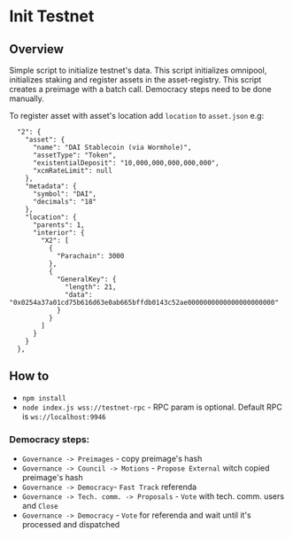 # Init Testnet

## Overview

Simple script to initialize testnet's data. This script initializes omnipool, initializes staking and register assets in the asset-registry.
This script creates a preimage with a batch call. Democracy steps need to be done manually.

To register asset with asset's location add `location` to `asset.json` e.g:
```
  "2": {
    "asset": {
      "name": "DAI Stablecoin (via Wormhole)",
      "assetType": "Token",
      "existentialDeposit": "10,000,000,000,000,000",
      "xcmRateLimit": null
    },
    "metadata": {
      "symbol": "DAI",
      "decimals": "18"
    },
    "location": {
      "parents": 1,
      "interior": {
        "X2": [
          {
            "Parachain": 3000
          },
          {
            "GeneralKey": {
              "length": 21,
              "data": "0x0254a37a01cd75b616d63e0ab665bffdb0143c52ae0000000000000000000000"
            }
          }
        ]
      }
    }
  },
```

## How to

* `npm install`
* `node index.js wss://testnet-rpc` - RPC param is optional. Default RPC is `ws://localhost:9946`

### Democracy steps:
* `Governance -> Preimages` - copy preimage's hash
* `Governance -> Council -> Motions` -  `Propose External` witch copied preimage's hash
* `Governance -> Democracy`- `Fast Track` referenda 
* `Governance -> Tech. comm. -> Proposals` - `Vote` with tech. comm. users and `Close`
* `Governance -> Democracy` - `Vote` for referenda and wait until it's processed and dispatched

